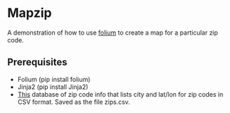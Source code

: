 Mapzip
======

A demonstration of how to use [folium](https://pypi.python.org/pypi/folium) to
create a map for a particular zip code.

Prerequisites
-------------
*   Folium (pip install folium)
*   Jinja2 (pip install Jinja2)
*   [This](http://sourceforge.net/projects/zips/) database of zip code info
    that lists city and lat/lon for zip codes in CSV format.  Saved as the file
    zips.csv.

